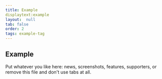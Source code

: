 ```yaml
---
title: Example
displaytext:example 
layout:  null
tab: false
order: 2
tags: example-tag
---
```


## Example

Put whatever you like here: news, screenshots, features, supporters, or remove this file and don't use tabs at all.
